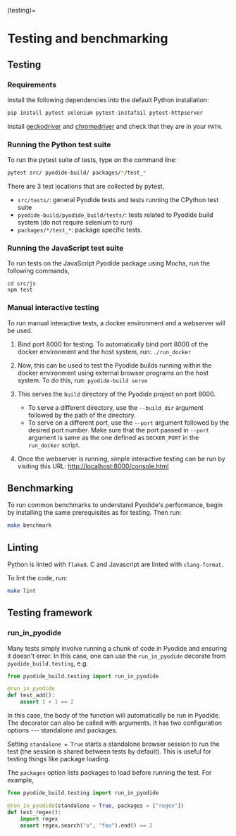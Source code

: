 (testing)=
# Testing and benchmarking

## Testing

### Requirements

Install the following dependencies into the default Python installation:

```bash
pip install pytest selenium pytest-instafail pytest-httpserver
```

Install [geckodriver](https://github.com/mozilla/geckodriver/releases) and
[chromedriver](https://sites.google.com/a/chromium.org/chromedriver/downloads)
and check that they are in your `PATH`.

### Running the Python test suite

To run the pytest suite of tests, type on the command line:

```bash
pytest src/ pyodide-build/ packages/*/test_*
```

There are 3 test locations that are collected by pytest,
- `src/tests/`: general Pyodide tests and tests running the CPython test suite
- `pyodide-build/pyodide_build/tests/`: tests related to Pyodide build system
  (do not require selenium to run)
- `packages/*/test_*`: package specific tests.

### Running the JavaScript test suite

To run tests on the JavaScript Pyodide package using Mocha, run the following commands,
```
cd src/js
npm test
```

### Manual interactive testing

To run manual interactive tests, a docker environment and a webserver will be
used.

1. Bind port 8000 for testing. To automatically bind port 8000 of the docker
environment and the host system, run: `./run_docker`

2. Now, this can be used to test the Pyodide builds running within the
docker environment using external browser programs on the host system. To do
this, run: `pyodide-build serve`

3. This serves the ``build`` directory of the Pyodide project on port 8000.
    * To serve a different directory, use the ``--build_dir`` argument followed
      by the path of the directory.
    * To serve on a different port, use the ``--port`` argument followed by the
      desired port number. Make sure that the port passed in ``--port`` argument
      is same as the one defined as ``DOCKER_PORT`` in the ``run_docker`` script.


4. Once the webserver is running, simple interactive testing can be run by
   visiting this URL:
   [http://localhost:8000/console.html](http://localhost:8000/console.html)

## Benchmarking

To run common benchmarks to understand Pyodide's performance, begin by
installing the same prerequisites as for testing. Then run:

```bash
make benchmark
```

## Linting

Python is linted with `flake8`.  C and Javascript are linted with
`clang-format`.

To lint the code, run:

```bash
make lint
```

## Testing framework

### run_in_pyodide
Many tests simply involve running a chunk of code in Pyodide and ensuring it
doesn't error. In this case, one can use the `run_in_pyodide` decorate from
`pyodide_build.testing`, e.g.

```python
from pyodide_build.testing import run_in_pyodide

@run_in_pyodide
def test_add():
    assert 1 + 1 == 2
```
In this case, the body of the function will automatically be run in Pyodide.
The decorator can also be called with arguments. It has two configuration
options --- standalone and packages.

Setting `standalone = True` starts a standalone browser session to run the test
(the session is shared between tests by default). This is useful for testing
things like package loading.

The `packages` option lists packages to load before running the test. For
example,
```python
from pyodide_build.testing import run_in_pyodide

@run_in_pyodide(standalone = True, packages = ["regex"])
def test_regex():
    import regex
    assert regex.search("o", "foo").end() == 2
```
